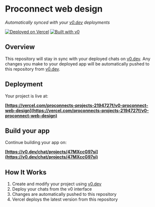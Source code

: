 # Proconnect web design

*Automatically synced with your [v0.dev](https://v0.dev) deployments*

[![Deployed on Vercel](https://img.shields.io/badge/Deployed%20on-Vercel-black?style=for-the-badge&logo=vercel)](https://vercel.com/proconnects-projects-2194727f/v0-proconnect-web-design)
[![Built with v0](https://img.shields.io/badge/Built%20with-v0.dev-black?style=for-the-badge)](https://v0.dev/chat/projects/47MXccG97si)

## Overview

This repository will stay in sync with your deployed chats on [v0.dev](https://v0.dev).
Any changes you make to your deployed app will be automatically pushed to this repository from [v0.dev](https://v0.dev).

## Deployment

Your project is live at:

**[https://vercel.com/proconnects-projects-2194727f/v0-proconnect-web-design](https://vercel.com/proconnects-projects-2194727f/v0-proconnect-web-design)**

## Build your app

Continue building your app on:

**[https://v0.dev/chat/projects/47MXccG97si](https://v0.dev/chat/projects/47MXccG97si)**

## How It Works

1. Create and modify your project using [v0.dev](https://v0.dev)
2. Deploy your chats from the v0 interface
3. Changes are automatically pushed to this repository
4. Vercel deploys the latest version from this repository